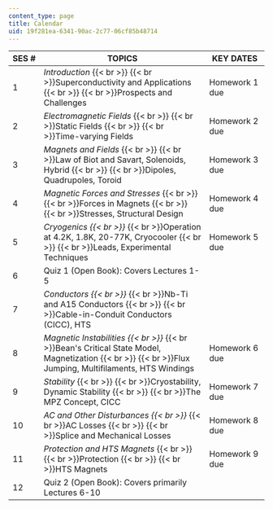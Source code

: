 ```yaml
---
content_type: page
title: Calendar
uid: 19f281ea-6341-90ac-2c77-06cf85b48714
---
```


| SES # | TOPICS | KEY DATES |
| --- | --- | --- |
| 1 | _Introduction_  {{< br >}}  {{< br >}}Superconductivity and Applications  {{< br >}}  {{< br >}}Prospects and Challenges | Homework 1 due |
| 2 | _Electromagnetic Fields_  {{< br >}}  {{< br >}}Static Fields  {{< br >}}  {{< br >}}Time-varying Fields | Homework 2 due |
| 3 | _Magnets and Fields_  {{< br >}}  {{< br >}}Law of Biot and Savart, Solenoids, Hybrid  {{< br >}}  {{< br >}}Dipoles, Quadrupoles, Toroid | Homework 3 due |
| 4 | _Magnetic Forces and Stresses_  {{< br >}}  {{< br >}}Forces in Magnets  {{< br >}}  {{< br >}}Stresses, Structural Design | Homework 4 due |
| 5 | _Cryogenics  {{< br >}}_  {{< br >}}Operation at 4.2K, 1.8K, 20-77K, Cryocooler  {{< br >}}  {{< br >}}Leads, Experimental Techniques | Homework 5 due |
| 6 | Quiz 1 (Open Book): Covers Lectures 1-5 | &nbsp; |
| 7 | _Conductors  {{< br >}}_  {{< br >}}Nb-Ti and A15 Conductors  {{< br >}}  {{< br >}}Cable-in-Conduit Conductors (CICC), HTS | &nbsp; |
| 8 | _Magnetic Instabilities  {{< br >}}_  {{< br >}}Bean's Critical State Model, Magnetization  {{< br >}}  {{< br >}}Flux Jumping, Multifilaments, HTS Windings | Homework 6 due |
| 9 | _Stability_  {{< br >}}  {{< br >}}Cryostability, Dynamic Stability  {{< br >}}  {{< br >}}The MPZ Concept, CICC | Homework 7 due |
| 10 | _AC and Other Disturbances  {{< br >}}_  {{< br >}}AC Losses  {{< br >}}  {{< br >}}Splice and Mechanical Losses | Homework 8 due |
| 11 | _Protection and HTS Magnets_  {{< br >}}  {{< br >}}Protection  {{< br >}}  {{< br >}}HTS Magnets | Homework 9 due |
| 12 | Quiz 2 (Open Book): Covers primarily Lectures 6-10 |